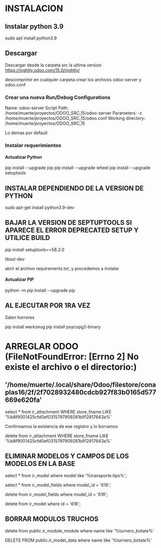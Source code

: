 # INSTALACION

## Instalar python 3.9

sudo apt install python3.9
## Descargar 

Descargar desde la carpeta src la ultima version
https://nightly.odoo.com/15.0/nightly/

descomprimir en cualquier carpeta
crear los archivos odoo-server y odoo.conf

### Crear una nueva Run/Debug Configurations
Name: odoo-server
Script Path:  /home/muerte/proyectos/ODOO_SRC_15/odoo-server
Parameters:   -c /home/muerte/proyectos/ODOO_SRC_15/odoo.conf
Working directory:  /home/muerte/proyectos/ODOO_SRC_15

Lo demas por default


### Instalar requerimientos
#### Actualizar Python
pip install --upgrade pip
pip install --upgrade wheel
pip install --upgrade setuptools

## INSTALAR DEPENDIENDO DE LA VERSION DE PYTHON
sudo apt-get install python3.9-dev

## BAJAR LA VERSION DE SEPTUPTOOLS SI APARECE EL ERROR DEPRECATED SETUP Y UTILICE BUILD
pip install setuptools==58.2.0


libssl-dev

abrir el archivo requirements.txt, y procedemos a instalar

#### Actualizar PIP
python -m pip install --upgrade pip

## AL EJECUTAR POR 1RA VEZ
Salen horrores

pip install werkzeug
pip install psycopg2-binary


# ARREGLAR ODOO (FileNotFoundError: [Errno 2] No existe el archivo o el directorio:)
## '/home/muerte/.local/share/Odoo/filestore/conaplas16/2f/2f7028932480cdcb927f83b0165d577669e620fa'

select * from ir_attachment
WHERE
store_fname LIKE '%b8f9001425cfd0ef0315797909281b912817643a%'

Confirmamos la existencia de ese registro y lo borramos

delete from ir_attachment
WHERE
store_fname LIKE '%b8f9001425cfd0ef0315797909281b912817643a%'

## ELIMINAR MODELOS Y CAMPOS DE LOS MODELOS EN LA BASE
select * from ir_model where model  like '%transporte.tipo%';

select * from ir_model_fields where model_id = '616';

delete from ir_model_fields where model_id = '616';

delete from ir_model where id = '616';


## BORRAR MODULOS TRUCHOS

delete from public.ir_module_module
where name like '%turnero_botate%'

DELETE FROM public.ir_model_data
where name like '%turnero_botate%'
